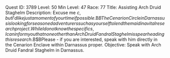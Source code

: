 Quest ID: 3789
Level: 50
Min Level: 47
Race: 77
Title: Assisting Arch Druid Staghelm
Description: Excuse me $c, but I'd like just a moment of your time if possible.$B$BThe Cenarion Circle in Darnassus is looking for seasoned adventurers such as yourself to lend them aid in a vital research project.While I do not know the specifics, I can inform you that none other than Arch Druid Fandral Staghelm is spearheading this research.$B$BPlease - if you are interested, speak with him directly in the Cenarion Enclave within Darnassus proper.
Objective: Speak with Arch Druid Fandral Staghelm in Darnassus.
